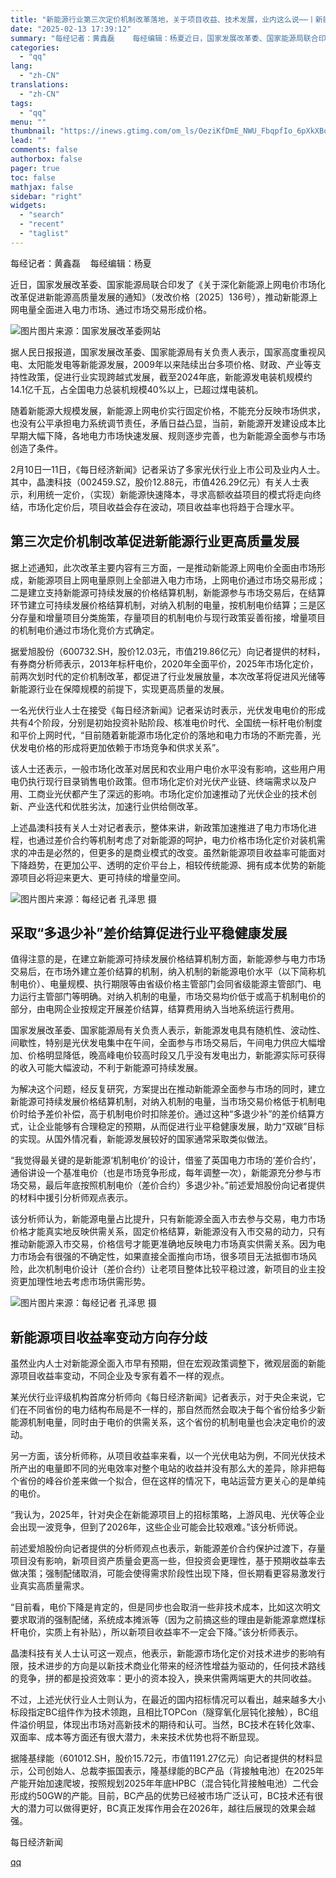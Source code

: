 ```yaml
---
title: "新能源行业第三次定价机制改革落地，关于项目收益、技术发展，业内这么说⋯⋯丨新能源市场化变革"
date: "2025-02-13 17:39:12"
summary: "每经记者：黄鑫磊    每经编辑：杨夏近日，国家发展改革委、国家能源局联合印发了《关于深化新能源上网..."
categories:
  - "qq"
lang:
  - "zh-CN"
translations:
  - "zh-CN"
tags:
  - "qq"
menu: ""
thumbnail: "https://inews.gtimg.com/om_ls/OeziKfDmE_NWU_FbqpfIo_6pXkXBo6GlsMpL5wa-vP0f0AA_640360/0"
lead: ""
comments: false
authorbox: false
pager: true
toc: false
mathjax: false
sidebar: "right"
widgets:
  - "search"
  - "recent"
  - "taglist"
---
```


每经记者：黄鑫磊    每经编辑：杨夏

近日，国家发展改革委、国家能源局联合印发了《关于深化新能源上网电价市场化改革促进新能源高质量发展的通知》（发改价格〔2025〕136号），推动新能源上网电量全面进入电力市场、通过市场交易形成价格。

![图片](https://inews.gtimg.com/om_bt/OcNeXhFrgEBCuUqgAZdAzRhUV909c57Nc6K78b-SL6g6kAA/641)图片来源：国家发展改革委网站

据人民日报报道，国家发展改革委、国家能源局有关负责人表示，国家高度重视风电、太阳能发电等新能源发展，2009年以来陆续出台多项价格、财政、产业等支持性政策，促进行业实现跨越式发展，截至2024年底，新能源发电装机规模约14.1亿千瓦，占全国电力总装机规模40%以上，已超过煤电装机。

随着新能源大规模发展，新能源上网电价实行固定价格，不能充分反映市场供求，也没有公平承担电力系统调节责任，矛盾日益凸显，当前，新能源开发建设成本比早期大幅下降，各地电力市场快速发展、规则逐步完善，也为新能源全面参与市场创造了条件。

2月10日—11日，《每日经济新闻》记者采访了多家光伏行业上市公司及业内人士。其中，晶澳科技（002459.SZ，股价12.88元，市值426.29亿元）有关人士表示，利用统一定价，（实现）新能源快速降本，寻求高额收益项目的模式将走向终结，市场化定价后，项目收益会存在波动，项目收益率也将趋于合理水平。

第三次定价机制改革促进新能源行业更高质量发展
----------------------

据上述通知，此次改革主要内容有三方面，一是推动新能源上网电价全面由市场形成，新能源项目上网电量原则上全部进入电力市场，上网电价通过市场交易形成；二是建立支持新能源可持续发展的价格结算机制，新能源参与市场交易后，在结算环节建立可持续发展价格结算机制，对纳入机制的电量，按机制电价结算；三是区分存量和增量项目分类施策，存量项目的机制电价与现行政策妥善衔接，增量项目的机制电价通过市场化竞价方式确定。

据爱旭股份（600732.SH，股价12.03元，市值219.86亿元）向记者提供的材料，有券商分析师表示，2013年标杆电价，2020年全面平价，2025年市场化定价，前两次划时代的定价机制改革，都促进了行业发展放量，本次改革将促进风光储等新能源行业在保障规模的前提下，实现更高质量的发展。

一名光伏行业人士在接受《每日经济新闻》记者采访时表示，光伏发电电价的形成共有4个阶段，分别是初始投资补贴阶段、核准电价时代、全国统一标杆电价制度和平价上网时代，“目前随着新能源市场化定价的落地和电力市场的不断完善，光伏发电价格的形成将更加依赖于市场竞争和供求关系”。

该人士还表示，一般市场化改革对居民和农业用户电价水平没有影响，这些用户用电仍执行现行目录销售电价政策。但市场化定价对光伏产业链、终端需求以及户用、工商业光伏都产生了深远的影响。市场化定价加速推动了光伏企业的技术创新、产业迭代和优胜劣汰，加速行业供给侧改革。

上述晶澳科技有关人士对记者表示，整体来讲，新政策加速推进了电力市场化进程，也通过差价合约等机制考虑了对新能源的呵护，电力价格市场化定价对装机需求的冲击是必然的，但更多的是商业模式的改变。虽然新能源项目收益率可能面对下降趋势，在更加公平、透明的定价平台上，相较传统能源、拥有成本优势的新能源项目必将迎来更大、更可持续的增量空间。

![图片](https://inews.gtimg.com/om_bt/O-LEojUdX0PiHOrLGIar9D9Rj0MuKdeXuOkKxOjnydQVUAA/641)图片来源：每经记者 孔泽思 摄

采取“多退少补”差价结算促进行业平稳健康发展
----------------------

值得注意的是，在建立新能源可持续发展价格结算机制方面，新能源参与电力市场交易后，在市场外建立差价结算的机制，纳入机制的新能源电价水平（以下简称机制电价）、电量规模、执行期限等由省级价格主管部门会同省级能源主管部门、电力运行主管部门等明确。对纳入机制的电量，市场交易均价低于或高于机制电价的部分，由电网企业按规定开展差价结算，结算费用纳入当地系统运行费用。

国家发展改革委、国家能源局有关负责人表示，新能源发电具有随机性、波动性、间歇性，特别是光伏发电集中在午间，全面参与市场交易后，午间电力供应大幅增加、价格明显降低，晚高峰电价较高时段又几乎没有发电出力，新能源实际可获得的收入可能大幅波动，不利于新能源可持续发展。

为解决这个问题，经反复研究，方案提出在推动新能源全面参与市场的同时，建立新能源可持续发展价格结算机制，对纳入机制的电量，当市场交易价格低于机制电价时给予差价补偿，高于机制电价时扣除差价。通过这种“多退少补”的差价结算方式，让企业能够有合理稳定的预期，从而促进行业平稳健康发展，助力“双碳”目标的实现。从国外情况看，新能源发展较好的国家通常采取类似做法。

“我觉得最关键的是新能源‘机制电价’的设计，借鉴了英国电力市场的‘差价合约’，通俗讲设一个基准电价（也是市场竞争形成，每年调整一次），新能源充分参与市场交易，最后年底按照机制电价（差价合约）多退少补。”前述爱旭股份向记者提供的材料中援引分析师观点表示。

该分析师认为，新能源电量占比提升，只有新能源全面入市去参与交易，电力市场价格才能真实地反映供需关系，固定价格结算，新能源没有入市交易的动力，只有推动新能源入市交易，价格信号才能更准确地反映电力市场真实供需关系。因为电力市场会有很强的不确定性，如果直接全面推向市场，很多项目无法抵御市场风险，此次机制电价设计（差价合约）让老项目整体比较平稳过渡，新项目的业主投资更加理性地去考虑市场供需形势。

![图片](https://inews.gtimg.com/om_bt/OJ1Ey5j2qwEJvF89tzNiv9F1VN6ztlGtQTFpuIkxCOXsEAA/641)图片来源：每经记者 孔泽思 摄

新能源项目收益率变动方向存分歧
---------------

虽然业内人士对新能源全面入市早有预期，但在宏观政策调整下，微观层面的新能源项目收益率变动，不同企业及专家有着不一样的观点。

某光伏行业评级机构首席分析师向《每日经济新闻》记者表示，对于央企来说，它们在不同省份的电力结构布局是不一样的，那自然而然会取决于每个省份给多少新能源机制电量，同时由于电价的供需关系，这个省份的机制电量也会决定电价的波动。

另一方面，该分析师称，从项目收益率来看，以一个光伏电站为例，不同光伏技术所产出的电量即不同的光电效率对整个电站的收益并没有那么大的差异，除非把每个省份的峰谷价差来做一个拟合，但在这样的情况下，电站运营方更关心的是单纯的电价。

“我认为，2025年，针对央企在新能源项目上的招标策略，上游风电、光伏等企业会出现一波竞争，但到了2026年，这些企业可能会比较艰难。”该分析师说。

前述爱旭股份向记者提供的分析师观点也表示，新能源差价合约保护过渡下，存量项目没有影响，新项目资产质量会更高一些，但投资会更理性，基于预期收益率去做决策；强制配储取消，可能会使得需求阶段性出现下降，但长期看更容易激发行业真实高质量需求。

“目前看，电价下降是肯定的，但是同步也会取消一些非技术成本，比如这次明文要求取消的强制配储，系统成本摊派等（因为之前搞这些的理由是新能源拿燃煤标杆电价，实质上有补贴），所以新项目收益率不一定会下降。”该分析师表示。

晶澳科技有关人士认可这一观点，他表示，新能源市场化定价对技术进步的影响有限，技术进步的方向是以新技术商业化带来的经济性增益为驱动的，任何技术路线的竞争，拼的都是投资效率：更小的资本投入，换来供需两端更大的共同收益。

不过，上述光伏行业人士则认为，在最近的国内招标情况可以看出，越来越多大小标段指定BC组件作为技术领跑，且相比TOPCon（隧穿氧化层钝化接触），BC组件溢价明显，体现出市场对高新技术的期待和认可。当然，BC技术在转化效率、双面率、成本等方面还有很大潜力，未来技术优势也将不断显现。

据隆基绿能（601012.SH，股价15.72元，市值1191.27亿元）向记者提供的材料显示，公司创始人、总裁李振国表示，隆基绿能的BC产品（背接触电池）在2025年产能开始加速爬坡，按照规划2025年年底HPBC（混合钝化背接触电池）二代会形成约50GW的产能。目前，BC产品的优势已经被市场广泛认可，BC技术还有很大的潜力可以做得更好，BC真正发挥作用会在2026年，越往后展现的效果会越强。

  

每日经济新闻

[qq](https://new.qq.com/rain/a/20250213A06QM300)
